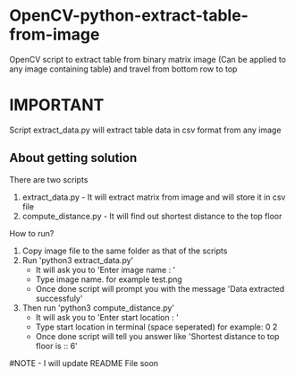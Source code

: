 # OpenCV-python-extract-table-from-image
OpenCV script to extract table from binary matrix image (Can be applied to any image containing table) and travel from bottom row to top

# IMPORTANT
Script extract_data.py will extract table data in csv format from any image

## About getting solution
There are two scripts
1. extract_data.py - It will extract matrix from image and will store it in csv file
2. compute_distance.py - It will find out shortest distance to the top floor

How to run?
1. Copy image file to the same folder as that of the scripts
2. Run 'python3 extract_data.py'
    - It will ask you to 'Enter image name : '
    - Type image name. for example test.png
    - Once done script will prompt you with the message 'Data extracted successfuly'
3. Then run 'python3 compute_distance.py'
    - It will ask you to 'Enter start location : '
    - Type start location in terminal (space seperated) for example: 0 2
    - Once done script will tell you answer like 'Shortest distance to top floor is ::  6'
    
#NOTE - I will update README File soon
